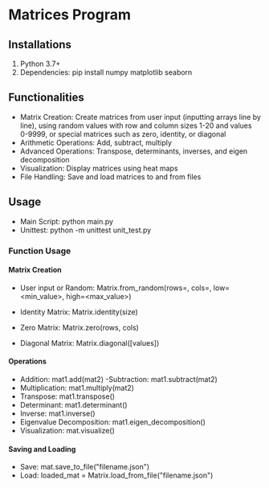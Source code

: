 # Matrices Program

## Installations
1. Python 3.7+
2. Dependencies:
   pip install numpy matplotlib seaborn

## Functionalities
- Matrix Creation: Create matrices from user input (inputting arrays line by line), using random values with row and column
sizes 1-20 and values 0-9999, or special matrices such as zero, identity, or diagonal
- Arithmetic Operations: Add, subtract, multiply
- Advanced Operations: Transpose, determinants, inverses, and eigen decomposition
- Visualization: Display matrices using heat maps
- File Handling: Save and load matrices to and from files

## Usage
- Main Script: python main.py
- Unittest: python -m unittest unit_test.py

### Function Usage
#### Matrix Creation
- User input or Random: Matrix.from_random(rows=<number>, cols=<number>, low=<min_value>, high=<max_value>)

- Identity Matrix: Matrix.identity(size)
- Zero Matrix: Matrix.zero(rows, cols)
- Diagonal Matrix: Matrix.diagonal([values])

#### Operations
- Addition: mat1.add(mat2)
 -Subtraction: mat1.subtract(mat2)
- Multiplication: mat1.multiply(mat2)
- Transpose: mat1.transpose()
- Determinant: mat1.determinant()
- Inverse: mat1.inverse()
- Eigenvalue Decomposition: mat1.eigen_decomposition()
- Visualization: mat.visualize()

#### Saving and Loading
- Save: mat.save_to_file("filename.json")
- Load: loaded_mat = Matrix.load_from_file("filename.json")

